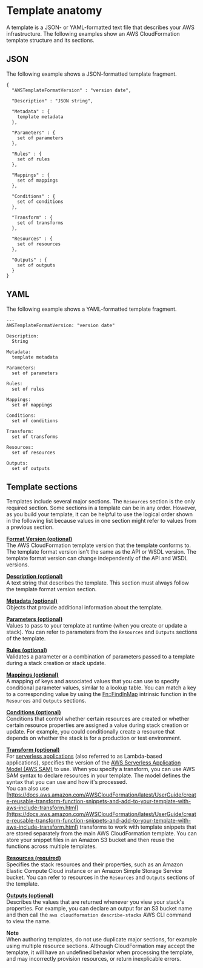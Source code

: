 # Template anatomy<a name="template-anatomy"></a>

A template is a JSON\- or YAML\-formatted text file that describes your AWS infrastructure\. The following examples show an AWS CloudFormation template structure and its sections\.

## JSON<a name="template-anatomy-outline.json"></a>

The following example shows a JSON\-formatted template fragment\.

```
{
  "AWSTemplateFormatVersion" : "version date",

  "Description" : "JSON string",

  "Metadata" : {
    template metadata
  },

  "Parameters" : {
    set of parameters
  },

  "Rules" : {
    set of rules
  },

  "Mappings" : {
    set of mappings
  },

  "Conditions" : {
    set of conditions
  },

  "Transform" : {
    set of transforms
  },

  "Resources" : {
    set of resources
  },

  "Outputs" : {
    set of outputs
  }
}
```

## YAML<a name="template-anatomy-outline.yaml"></a>

The following example shows a YAML\-formatted template fragment\.

```
---
AWSTemplateFormatVersion: "version date"

Description:
  String

Metadata:
  template metadata

Parameters:
  set of parameters

Rules:
  set of rules

Mappings:
  set of mappings

Conditions:
  set of conditions

Transform:
  set of transforms

Resources:
  set of resources

Outputs:
  set of outputs
```

## Template sections<a name="template-anatomy-sections"></a>

Templates include several major sections\. The `Resources` section is the only required section\. Some sections in a template can be in any order\. However, as you build your template, it can be helpful to use the logical order shown in the following list because values in one section might refer to values from a previous section\.

**[Format Version \(optional\)](format-version-structure.md)**  
The AWS CloudFormation template version that the template conforms to\. The template format version isn't the same as the API or WSDL version\. The template format version can change independently of the API and WSDL versions\.

**[Description \(optional\)](template-description-structure.md)**  
A text string that describes the template\. This section must always follow the template format version section\.

**[Metadata \(optional\)](metadata-section-structure.md)**  
Objects that provide additional information about the template\.

**[Parameters \(optional\)](parameters-section-structure.md)**  
Values to pass to your template at runtime \(when you create or update a stack\)\. You can refer to parameters from the `Resources` and `Outputs` sections of the template\.

**[Rules \(optional\)](rules-section-structure.md)**  
Validates a parameter or a combination of parameters passed to a template during a stack creation or stack update\.

**[Mappings \(optional\)](mappings-section-structure.md)**  
A mapping of keys and associated values that you can use to specify conditional parameter values, similar to a lookup table\. You can match a key to a corresponding value by using the [Fn::FindInMap](intrinsic-function-reference-findinmap.md) intrinsic function in the `Resources` and `Outputs` sections\.

**[Conditions \(optional\)](conditions-section-structure.md)**  
Conditions that control whether certain resources are created or whether certain resource properties are assigned a value during stack creation or update\. For example, you could conditionally create a resource that depends on whether the stack is for a production or test environment\.

**[Transform \(optional\)](transform-section-structure.md)**  
For [serverless applications](https://docs.aws.amazon.com/lambda/latest/dg/deploying-lambda-apps.html) \(also referred to as Lambda\-based applications\), specifies the version of the [AWS Serverless Application Model \(AWS SAM\)](https://github.com/awslabs/serverless-application-specification) to use\. When you specify a transform, you can use AWS SAM syntax to declare resources in your template\. The model defines the syntax that you can use and how it's processed\.  
You can also use [https://docs.aws.amazon.com/AWSCloudFormation/latest/UserGuide/create-reusable-transform-function-snippets-and-add-to-your-template-with-aws-include-transform.html](https://docs.aws.amazon.com/AWSCloudFormation/latest/UserGuide/create-reusable-transform-function-snippets-and-add-to-your-template-with-aws-include-transform.html) transforms to work with template snippets that are stored separately from the main AWS CloudFormation template\. You can store your snippet files in an Amazon S3 bucket and then reuse the functions across multiple templates\.

**[Resources \(required\)](resources-section-structure.md)**  
Specifies the stack resources and their properties, such as an Amazon Elastic Compute Cloud instance or an Amazon Simple Storage Service bucket\. You can refer to resources in the `Resources` and `Outputs` sections of the template\.

**[Outputs \(optional\)](outputs-section-structure.md)**  
Describes the values that are returned whenever you view your stack's properties\. For example, you can declare an output for an S3 bucket name and then call the `aws cloudformation describe-stacks` AWS CLI command to view the name\.

**Note**  
When authoring templates, do not use duplicate major sections, for example using multiple resource sections\. Although CloudFormation may accept the template, it will have an undefined behavior when processing the template, and may incorrectly provision resources, or return inexplicable errors\.
